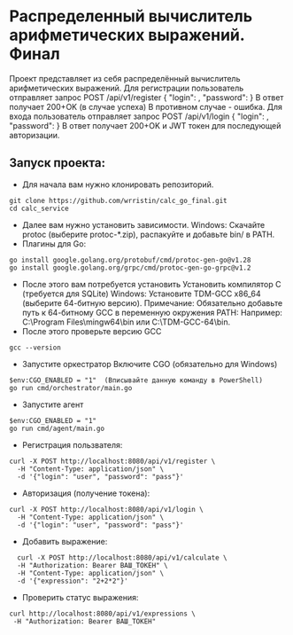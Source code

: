 # Распределенный вычислитель арифметических выражений. Финал
Проект представляет из себя распределённый вычислитель арифметических выражений. Для регистрации пользователь отправляет запрос POST /api/v1/register { "login": , "password": }
В ответ получает 200+OK (в случае успеха)
В противном случае - ошибка.
Для входа пользователь отправляет запрос POST /api/v1/login { "login": , "password": }
В ответ получает 200+OK и JWT токен для последующей авторизации.
## Запуск проекта:
- Для начала вам нужно клонировать репозиторий.
```
git clone https://github.com/wrristin/calc_go_final.git
cd calc_service
```
- Далее вам нужно установить зависимости.
Windows: Скачайте protoc (выберите protoc-*.zip), распакуйте и добавьте bin/ в PATH.
- Плагины для Go:
```
go install google.golang.org/protobuf/cmd/protoc-gen-go@v1.28
go install google.golang.org/grpc/cmd/protoc-gen-go-grpc@v1.2
```
- После этого вам потребуется установить Установить компилятор C (требуется для SQLite)
Windows: Установите TDM-GCC x86_64 (выберите 64-битную версию).
Примечание: Обязательно добавьте путь к 64-битному GCC в переменную окружения PATH:
Например: C:\Program Files\mingw64\bin или C:\TDM-GCC-64\bin.
- После этого проверьте версию GCC
```
gcc --version
```
- Запустите оркестратор
Включите CGO (обязательно для Windows)
```
$env:CGO_ENABLED = "1"  (Вписывайте данную команду в PowerShell)
go run cmd/orchestrator/main.go
```
- Запустите агент
```
$env:CGO_ENABLED = "1" 
go run cmd/agent/main.go
```
- Регистрация пользвателя:
```
curl -X POST http://localhost:8080/api/v1/register \
  -H "Content-Type: application/json" \
  -d '{"login": "user", "password": "pass"}'
  ```
  - Авторизация (получение токена):
```
curl -X POST http://localhost:8080/api/v1/login \
  -H "Content-Type: application/json" \
  -d '{"login": "user", "password": "pass"}'
  ```
  - Добавить выражение:
```
  curl -X POST http://localhost:8080/api/v1/calculate \
  -H "Authorization: Bearer ВАШ_ТОКЕН" \
  -H "Content-Type: application/json" \
  -d '{"expression": "2+2*2"}'
  ```
  - Проверить статус выражения:
 ```
curl http://localhost:8080/api/v1/expressions \
  -H "Authorization: Bearer ВАШ_ТОКЕН"
  ```
